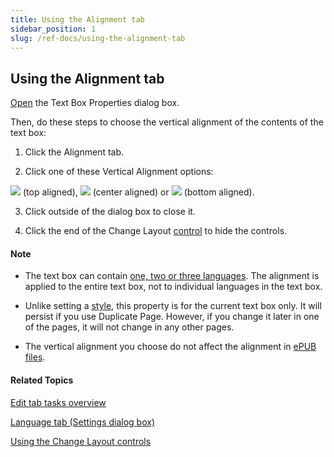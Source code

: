 ```yaml
---
title: Using the Alignment tab
sidebar_position: 1
slug: /ref-docs/using-the-alignment-tab
---
```


## Using the Alignment tab

[Open](../../User_Interface/Dialog_boxes/Text_Box_Properties_dialog_box.md) the Text Box Properties dialog box.

Then, do these steps to choose the vertical alignment of the contents of the text box:

1.  Click the Alignment tab.
    
2.  Click one of these Vertical Alignment options:
    

![](/ref-docs-assets/images/Tasks/Edit_tasks/TopAligned.png) (top aligned), ![](/ref-docs-assets/images/Tasks/Edit_tasks/CenterAligned.png) (center aligned) or ![](/ref-docs-assets/images/Tasks/Edit_tasks/BottomAligned.png) (bottom aligned).

3.  Click outside of the dialog box to close it.
    
4.  Click the end of the Change Layout [control](About_the_Change_Layout_controls.md) to hide the controls.
    

#### Note

-   The text box can contain [one, two or three languages](../../Concepts/Bilingual_or_trilingual_books.md). The alignment is applied to the entire text box, not to individual languages in the text box.
    
-   Unlike setting a [style](../../Concepts/Styles.md), this property is for the current text box only. It will persist if you use Duplicate Page. However, if you change it later in one of the pages, it will not change in any other pages.
    
-   The vertical alignment you choose do not affect the alignment in [ePUB files](../../Concepts/EPUB.md).
    

#### Related Topics

[Edit tab tasks overview](Edit_tasks_overview.md)

[Language tab (Settings dialog box)](../../User_Interface/Dialog_boxes/Languages_tab.md)

[Using the Change Layout controls](About_the_Change_Layout_controls.md)
